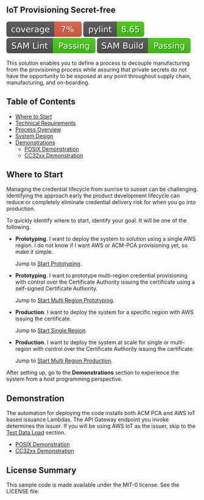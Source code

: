 ## IoT Provisioning Secret-free

![Coverage](.github/coverage.svg)
![pylint](.github/linting.svg)
![samlint](.github/samlint.svg)
![sambuild](.github/sambuild.svg)

This solution enables you to define a process to decouple
manufacturing from the provisioning process while assuring that
private secrets do not have the opportunity to be exposed at any point
throughout supply chain, manufacturing, and on-boarding.

## Table of Contents

* [Where to Start](#where-to-start)
* [Technical Requirements](doc/technical-requirements.md)
* [Process Overview](doc/process-overview.md)
* [System Design](doc/system-design.md)
* [Demonstrations](#demonstrations)
  * [POSIX Demonstration](doc/posix_demo.md)
  * [CC32xx Demonstration](doc/cc32xx_demo.md)

## Where to Start

Managing the credential lifecycle from sunrise to sunset can be
challenging. Identifying the approach early the product development
lifecycle can reduce or completely eliminate credential delivery risk
for when you go into production.

To quickly identify where to start, identify your goal.  It will be
one of the following.

- **Prototyping**.  I want to deploy the system to solution using a
  single AWS region.  I do not know if I want AWS or ACM-PCA
  provisioning yet, so make it simple.
  
  Jump to [Start Prototyping](doc/start-prototyping.md).
- **Prototyping**.  I want to prototype multi-region credential
  provisioning with control over the Certificate Authority issuing the
  certificate using a self-signed Certificate Authority.
  
  Jump to  [Start Multi Region Prototyping](doc/start-multi-region-prototyping.md).
- **Production**. I want to deploy the system for a specific region
  with AWS issuing the certificate.
  
  Jump to [Start Single Region](doc/start-single-region.md).
- **Production**. I want to deploy the system at scale for single or
  multi-region with control over the Certificate Authority issuing the
  certificate.
  
  Jump to  [Start Multi Region Production](doc/start-multi-region-production.md).

After setting up, go to the **Demonstrations** section to experience
the system from a host programming perspective.

## Demonstration

The automation for deploying the code installs both ACM PCA and AWS
IoT based issuance Lambdas. The API Gateway endpoint you invoke
determines the issuer.  If you will be using AWS IoT as the issuer,
skip to the [Test Data Load](#test-data-load) section.

* [POSIX Demonstration](doc/demo_posix.md)
* [CC32xx Demonstration](doc/cc32xx_demo.md)

## License Summary

This sample code is made available under the MIT-0 license. See the LICENSE file.
